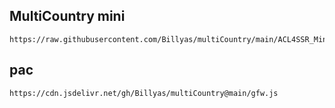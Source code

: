 ## MultiCountry mini

```
https://raw.githubusercontent.com/Billyas/multiCountry/main/ACL4SSR_Mini.ini
```


## pac

```
https://cdn.jsdelivr.net/gh/Billyas/multiCountry@main/gfw.js
```
